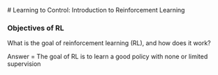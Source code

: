 # Learning to Control: Introduction to Reinforcement Learning



### Objectives of RL


What is the goal of reinforcement learning (RL), and how does it work?


Answer = The goal of RL is to learn a good policy with none or limited supervision


